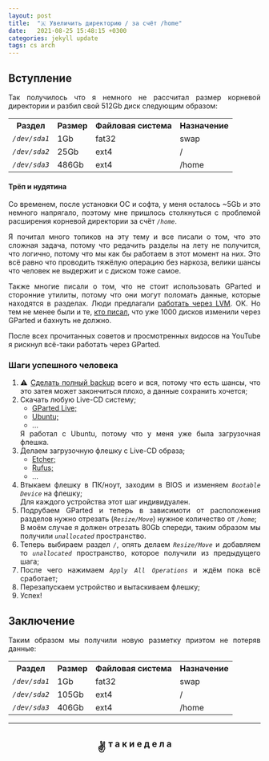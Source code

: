 ```yaml
---
layout: post
title:  "🇦 Увеличить директорию / за счёт /home"
date:   2021-08-25 15:48:15 +0300
categories: jekyll update
tags: cs arch
---
```


<div align="justify">

<h2>Вступление</h2>
<p>Так получилось что я немного не рассчитал размер корневой директории и разбил свой 512Gb диск следующим образом:</p>
<table>
  <tr>
    <th>Раздел</th>
    <th>Размер</th>
    <th>Файловая система</th>
    <th>Назначение</th>
  </tr>
  <tr>
    <td><code><i>/dev/sda1</i></code></td>
    <td>1Gb</td>
    <td>fat32</td>
    <td>swap</td>
  </tr>
  <tr>
    <td><code><i>/dev/sda2</i></code></td>
    <td>25Gb</td>
    <td>ext4</td>
    <td>/</td>
  </tr>
  <tr>
    <td><code><i>/dev/sda3</i></code></td>
    <td>486Gb</td>
    <td>ext4</td>
    <td>/home</td>
  </tr>
</table>

<h4>Трёп и нудятина</h4>

<p>Со временем, после установки ОС и софта, у меня осталось ~5Gb и это немного напрягало, поэтому мне пришлось столкнуться с проблемой расширения корневой директории за счёт <code><i>/home</i></code>.</p>

<p>Я почитал много топиков на эту тему и все писали о том, что это сложная задача, потому что редачить разделы на лету не получится, что логично, потому что мы как бы работаем в этот момент на них. Это всё равно что проводить тяжёлую операцию без наркоза, велики шансы что человек не выдержит и с диском тоже самое.</p> 

<p>Также многие писали о том, что не стоит использовать GParted и сторонние утилиты, потому что они могут поломать данные, которые находятся в разделах. Люди предлагали <a href="https://pingtool.org/online-resize-lvm-partitions-shrink-home-extend-root/" target="blank_">работать через LVM</a>. ОК. Но тем не менее были и те, <a href="https://archlinux.org.ru/forum/topic/17967/?page=1" target="blank_">кто писал</a>, что уже 1000 дисков изменили через GParted и бахнуть не должно.</p>

<p>После всех прочитанных советов и просмотренных видосов на YouTube я рискнул всё-таки работать через GParted.</p>

<h3>Шаги успешного человека</h3>
<ol>
    <li>⚠️ <u>Сделать полный backup</u> всего и вся, потому что есть шансы, что это затея может закончиться плохо, а данные сохранить хочется;</li>
    <li>Скачать любую Live-CD систему;
        <ul>
            <li><a href="https://gparted.org/livecd.php" target="blank_">GParted Live;</a></li>
            <li><a href="https://ubuntu.com/download/desktop" target="blank_">Ubuntu;</a></li>
            <li>...</li>
        </ul>
        Я работал с Ubuntu, потому что у меня уже была загрузочная флешка.
    </li>
    <li>Делаем загрузочную флешку с Live-CD образа;
        <ul>
            <li><a href="https://www.balena.io/etcher/" target="blank_">Etcher;</a></li>
            <li><a href="https://rufus.ie/en/" target="blank_">Rufus;</a></li>
            <li>...</li>
        </ul>
    </li>
    <li>Втыкаем флешку в ПК/ноут, заходим в BIOS и изменяем <code><i>Bootable Device</i></code> на флешку;<br>
    Для каждого устройства этот шаг индивидуален.</li>
    <li>Подрубаем GParted и теперь в зависимоти от расположения разделов нужно отрезать (<code><i>Resize/Move</i></code>) нужное количество от <code><i>/home</i></code>;<br>
    В моём случае я должен отрезать 80Gb спереди, таким образом мы получили <code><i>unallocated</i></code> пространство.</li>
    <li>Теперь выбираем раздел <code><i>/</i></code>, опять делаем <code><i>Resize/Move</i></code> и добавляем то <code><i>unallocated</i></code> пространство, которое получили из предыдущего шага;</li>
    <li>После чего нажимаем <code><i>Apply All Operations</i></code> и ждём пока всё сработает;</li>
    <li>Перезапускаем устройство и вытаскиваем флешку;</li>
    <li>Успех!</li>
</ol>

<h2>Заключение</h2>
<p>Таким образом мы получили новую разметку приэтом не потеряв данные:</p>
<table>
  <tr>
    <th>Раздел</th>
    <th>Размер</th>
    <th>Файловая система</th>
    <th>Назначение</th>
  </tr>
  <tr>
    <td><code><i>/dev/sda1</i></code></td>
    <td>1Gb</td>
    <td>fat32</td>
    <td>swap</td>
  </tr>
  <tr>
    <td><code><i>/dev/sda2</i></code></td>
    <td>105Gb</td>
    <td>ext4</td>
    <td>/</td>
  </tr>
  <tr>
    <td><code><i>/dev/sda3</i></code></td>
    <td>406Gb</td>
    <td>ext4</td>
    <td>/home</td>
  </tr>
</table>

<hr>
<h2 align="center">✌️ <sup>т а к и е д е л а</sup></h2>

</div>